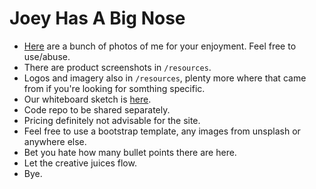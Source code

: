 # Joey Has A Big Nose

- [Here](https://www.dropbox.com/sh/hx1y3b505jdr4bl/AABwts448e7iBfpv4JJxQIiPa?dl=0) are a bunch of photos of me for your enjoyment. Feel free to use/abuse.
- There are product screenshots in `/resources`.
- Logos and imagery also in `/resources`, plenty more where that came from if you're looking for somthing specific.
- Our whiteboard sketch is [here](https://vimeo.com/118662814).
- Code repo to be shared separately.
- Pricing definitely not advisable for the site.
- Feel free to use a bootstrap template, any images from unsplash or anywhere else. 
- Bet you hate how many bullet points there are here. 
- Let the creative juices flow.
- Bye.